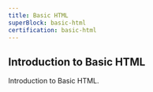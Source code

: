 ```yaml
---
title: Basic HTML
superBlock: basic-html
certification: basic-html
---
```


## Introduction to Basic HTML

Introduction to Basic HTML.
